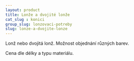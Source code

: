 ```yaml
---
layout: product
title: Lonže a dvojité lonže
cat_slug : konici
group_slug: lonzovaci-potreby
slug: lonze-a-dvojite-lonze
---
```


Lonž nebo dvojitá lonž.
Možnost objednání různých barev.

Cena dle délky a typu materiálu.

